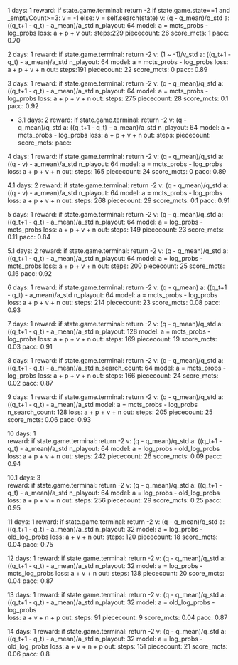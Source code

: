 1   days: 1
    reward:
        if state.game.terminal: return -2
        if state.game.state==1 and _emptyCount>=3:
            v = -1
        else:
            v = self.search(state)
    v: (q - q_mean)/q_std
    a: ((q_t+1 - q_t) - a_mean)/a_std
    n_playout: 64 
    model: a = mcts_probs - log_probs 
    loss: a + p + v
    out: 
        steps:229
        piececount: 26
        score_mcts: 1
        pacc: 0.70

2   days: 1
    reward:
        if state.game.terminal: return -2
    v: (1 ~ -1)/v_std 
    a: ((q_t+1 - q_t) - a_mean)/a_std
    n_playout: 64 
    model: a = mcts_probs - log_probs 
    loss: a + p + v + n
    out: 
        steps:191
        piececount: 22
        score_mcts: 0
        pacc: 0.89

3   days: 1
    reward:
        if state.game.terminal: return -2
    v: (q - q_mean)/q_std
    a: ((q_t+1 - q_t) - a_mean)/a_std
    n_playout: 64 
    model: a = mcts_probs - log_probs 
    loss: a + p + v + n
    out: 
        steps: 275
        piececount: 28
        score_mcts: 0.1
        pacc: 0.92

* 3.1   days: 2
    reward:
        if state.game.terminal: return -2
    v: (q - q_mean)/q_std
    a: ((q_t+1 - q_t) - a_mean)/a_std
    n_playout: 64 
    model: a = mcts_probs - log_probs 
    loss: a + p + v + n
    out: 
        steps: 
        piececount: 
        score_mcts: 
        pacc: 

4   days: 1
    reward:
        if state.game.terminal: return -2
    v: (q - q_mean)/q_std
    a: ((q - v) - a_mean)/a_std
    n_playout: 64 
    model: a = mcts_probs - log_probs 
    loss: a + p + v + n
    out: 
        steps: 165
        piececount: 24
        score_mcts: 0
        pacc: 0.89

4.1  days: 2
    reward:
        if state.game.terminal: return -2
    v: (q - q_mean)/q_std
    a: ((q - v) - a_mean)/a_std
    n_playout: 64 
    model: a = mcts_probs - log_probs 
    loss: a + p + v + n
    out: 
        steps: 268
        piececount: 29
        score_mcts: 0.1
        pacc: 0.91

5   days: 1
    reward:
        if state.game.terminal: return -2
    v: (q - q_mean)/q_std
    a: ((q_t+1 - q_t) - a_mean)/a_std
    n_playout: 64 
    model: a = log_probs - mcts_probs
    loss: a + p + v + n
    out: 
        steps: 149
        piececount: 23
        score_mcts: 0.11
        pacc: 0.84

5.1   days: 2
    reward:
        if state.game.terminal: return -2
    v: (q - q_mean)/q_std
    a: ((q_t+1 - q_t) - a_mean)/a_std
    n_playout: 64 
    model: a = log_probs - mcts_probs
    loss: a + p + v + n
    out: 
        steps: 200
        piececount: 25
        score_mcts: 0.16
        pacc: 0.92


6   days: 1
    reward:
        if state.game.terminal: return -2
    v: (q - q_mean)
    a: ((q_t+1 - q_t) - a_mean)/a_std
    n_playout: 64 
    model: a = mcts_probs - log_probs 
    loss: a + p + v + n
    out: 
        steps: 214
        piececount: 23
        score_mcts: 0.08
        pacc: 0.93

7   days: 1
    reward:
        if state.game.terminal: return -2
    v: (q - q_mean)/q_std
    a: ((q_t+1 - q_t) - a_mean)/a_std
    n_playout: 128
    model: a = mcts_probs - log_probs 
    loss: a + p + v + n
    out: 
        steps: 169
        piececount: 19
        score_mcts: 0.03
        pacc: 0.91

8  days: 1
    reward:
        if state.game.terminal: return -2
    v: (q - q_mean)/q_std
    a: ((q_t+1 - q_t) - a_mean)/a_std
    n_search_count: 64
    model: a = mcts_probs - log_probs 
    loss: a + p + v + n
    out: 
        steps: 166
        piececount: 24
        score_mcts: 0.02
        pacc: 0.87

9  days: 1
    reward:
        if state.game.terminal: return -2
    v: (q - q_mean)/q_std
    a: ((q_t+1 - q_t) - a_mean)/a_std
    model: a = mcts_probs - log_probs 
    n_search_count: 128
    loss: a + p + v + n
    out: 
        steps: 205
        piececount: 25
        score_mcts: 0.06
        pacc: 0.93

10  days: 1  
    reward:
        if state.game.terminal: return -2
    v: (q - q_mean)/q_std
    a: ((q_t+1 - q_t) - a_mean)/a_std
    n_playout: 64
    model: a = log_probs - old_log_probs
    loss: a + p + v + n
    out: 
        steps: 242
        piececount: 26
        score_mcts: 0.09
        pacc: 0.94

10.1 days: 3  
    reward:
        if state.game.terminal: return -2
    v: (q - q_mean)/q_std
    a: ((q_t+1 - q_t) - a_mean)/a_std
    n_playout: 64
    model: a = log_probs - old_log_probs
    loss: a + p + v + n
    out: 
        steps: 256
        piececount: 29
        score_mcts: 0.25
        pacc: 0.95

11  days: 1
    reward:
        if state.game.terminal: return -2
    v: (q - q_mean)/q_std
    a: ((q_t+1 - q_t) - a_mean)/a_std
    n_playout: 32
    model: a = log_probs - old_log_probs
    loss: a + v + n
    out: 
        steps: 120
        piececount: 18
        score_mcts: 0.04
        pacc: 0.75

12  days: 1
    reward:
        if state.game.terminal: return -2
    v: (q - q_mean)/q_std
    a: ((q_t+1 - q_t) - a_mean)/a_std
    n_playout: 32
    model: a = log_probs - mcts_log_probs
    loss: a + v + n
    out: 
        steps: 138
        piececount: 20
        score_mcts: 0.04
        pacc: 0.87

13 days: 1
    reward:
        if state.game.terminal: return -2
    v: (q - q_mean)/q_std
    a: ((q_t+1 - q_t) - a_mean)/a_std
    n_playout: 32
    model: a = old_log_probs - log_probs  
    loss: a + v + n + p
    out: 
        steps: 91
        piececount: 9
        score_mcts: 0.04
        pacc: 0.87

14 days: 1
    reward:
        if state.game.terminal: return -2
    v: (q - q_mean)/q_std
    a: ((q_t+1 - q_t) - a_mean)/a_std
    n_playout: 32
    model: a = log_probs - old_log_probs
    loss: a + v + n + p
    out: 
        steps: 151
        piececount: 21
        score_mcts: 0.06
        pacc: 0.8

